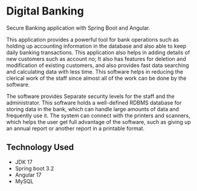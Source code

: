 # Digital Banking

Secure Banking application with Spring Boot and Angular.

This application provides a powerful tool for bank operations such as holding up accounting information in the database and also able to keep daily banking transactions. This application also helps in adding details of new customers such as account no; It also has features for deletion and modification of existing customers, and also provides fast data searching and calculating data with less time. This software helps in reducing the clerical work of the staff since almost all of the work can be done by the software.

The software provides Separate security levels for the staff and the administrator. This software holds a well-defined RDBMS database for storing data in the bank, which can handle large amounts of data and frequently use it. The system can connect with the printers and scanners, which helps the user get full advantage of the software, such as giving up an annual report or another report in a printable format.

## Technology Used
- JDK 17
- Spring boot 3.2
- Angular 17
- MySQL